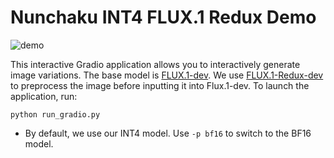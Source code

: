 # Nunchaku INT4 FLUX.1 Redux Demo

![demo](https://huggingface.co/mit-han-lab/nunchaku-artifacts/resolve/main/nunchaku/app/flux.1/redux/assets/demo.jpg)

This interactive Gradio application allows you to interactively generate image variations. The base model is [FLUX.1-dev](https://huggingface.co/black-forest-labs/FLUX.1-dev). We use [FLUX.1-Redux-dev](https://huggingface.co/black-forest-labs/FLUX.1-Redux-dev) to preprocess the image before inputting it into Flux.1-dev. To launch the application, run:

```shell
python run_gradio.py
```

* By default, we use our INT4 model. Use  `-p bf16` to switch to the BF16 model.
